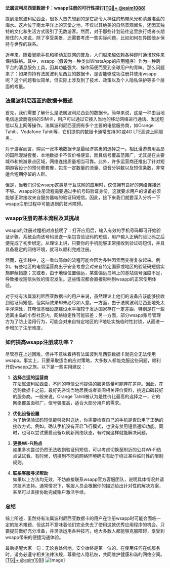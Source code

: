 **法属波利尼西亚数据卡：wsapp注册的可行性探讨[[TG💪+ @esim1088](https://t.me/s/esim1088)]**

提到法属波利尼西亚，很多人首先想到的是它那令人神往的热带风光和清澈湛蓝的海水。这片位于南太平洋上的天堂之地，不仅以其绝美的自然景观闻名，还因其独特的文化和生活方式吸引了无数游客。然而，对于那些计划前往这里旅行或者长期居住的人来说，除了享受美景，还需要考虑一些实际问题，比如如何在异国他乡保持与世界的联系。

近年来，随着智能手机和移动互联网的普及，人们越来越依赖各种即时通讯软件来保持联络。其中，wsapp（假设为一种类似WhatsApp的应用程序）作为一种跨平台的消息服务工具，因其功能强大、操作简便而受到全球用户的青睐。那么问题来了：如果你持有法属波利尼西亚的数据卡，是否能够成功注册并使用wsapp呢？这个问题看似简单，但实际上涉及到了技术、政策以及个人隐私保护等多个层面的考量。

### 法属波利尼西亚的数据卡概述

首先，我们需要了解什么是法属波利尼西亚的数据卡。简单来说，这是一种由当地电信运营商提供的SIM卡，用户可以通过它接入当地的移动网络进行通话、发送短信以及上网等操作。法属波利尼西亚拥有多个主要的电信服务商，如Orange Tahiti、Vodafone Tahiti等，它们提供的数据卡通常支持3G或4G LTE高速上网服务。

对于游客而言，购买一张本地数据卡是最经济实惠的选择之一。相比漫游费用高昂的国际漫游套餐，本地数据卡不仅价格便宜，而且信号覆盖范围广，尤其是在主要城市和旅游景点区域，网络连接质量相当可靠。此外，许多运营商还推出了针对短期游客设计的预付费套餐，包含一定数量的流量、语音分钟数以及短信条数，非常适合短期停留的人群。

但是，当我们讨论wsapp这类基于互联网的应用时，仅仅拥有良好的网络连接还不够。wsapp的注册流程需要通过手机号码验证身份，这就要求用户的设备必须能够正常接收来自服务器端的验证码短信。因此，接下来我们就要深入分析一下wsapp注册过程中可能遇到的技术障碍。

### wsapp注册的基本流程及其挑战

wsapp的注册过程相对直接明了：打开应用后，输入有效的手机号码即可开始验证步骤。系统会向该号码发送一条包含验证码的短信，用户输入正确的验证码之后便完成了初步绑定。从理论上讲，只要你的手机能够正常接收到验证码短信，并且具备稳定的网络环境，就可以顺利完成注册。

然而，在实践中，这一看似简单的流程可能会因为多种因素而变得复杂起来。例如，有些地区的电信运营商出于安全考虑会对来自特定国家或地区的验证码短信实施屏蔽措施；又或者，由于地理位置偏远，某些偏远岛屿上的基站信号强度不足，导致接收短信失败的情况发生。这些情况都会直接影响到wsapp的正常使用体验。

对于持有法属波利尼西亚数据卡的用户来说，虽然理论上他们的设备应该能够接收到验证码短信，但实际效果却未必尽如人意。一方面，由于法属波利尼西亚地处太平洋深处，其电信基础设施建设水平相较于发达国家存在一定差距，特别是在一些远离主岛的小型社区内，网络稳定性可能较差；另一方面，部分wsapp账号管理方为了防止滥用行为，可能会对来自特定地区的IP地址实施临时性封锁，从而进一步增加了注册难度。

### 如何提高wsapp注册成功率？

尽管存在上述困难，但并不意味着持有法属波利尼西亚数据卡就完全无法使用wsapp。事实上，只要采取适当的应对策略，大多数人都能克服这些问题，顺利开启wsapp之旅。以下是一些实用建议：

1. **选择合适的运营商**  
   在法属波利尼西亚，不同的电信公司提供的服务质量可能存在差异。因此，在选购数据卡之前，最好先咨询当地居民或者查阅相关评价资料，挑选口碑较好的服务商。一般来说，Orange Tahiti被认为是性价比最高的选择之一，它的网络覆盖面积广，信号强度高，适合大部分用户的需求。

2. **优化设备设置**  
   为了确保验证码短信能够及时送达，你需要检查自己的手机是否启用了正确的接收方式。例如，确认手机没有开启飞行模式，也没有禁用短信通知功能。同时，也可以尝试重启设备以刷新网络状态，有时候这样就能解决问题。

3. **更换Wi-Fi热点**  
   如果多次尝试仍然无法收到验证码短信，可以考虑切换至附近的公共Wi-Fi热点试试看。有时候，切换到不同的网络环境确实有助于绕过某些临时性的限制规则。

4. **联系客服寻求帮助**  
   如果以上方法均无效，不妨直接联系wsapp官方客服团队，说明具体情况并请求技术支持。通常情况下，客服人员会根据你的描述给出针对性的解决方案，甚至可以直接协助完成账户激活手续。

### 总结

综上所述，虽然持有法属波利尼西亚数据卡的用户在注册wsapp时可能会面临一定的技术难题，但这并不意味着他们完全失去了使用这款优秀应用程序的机会。只要提前做好充分准备，并灵活运用各种技巧，绝大多数人都能够克服障碍，享受到wsapp带来的便捷沟通体验。

最后提醒大家一句：无论身处何地，安全始终是第一位的。在使用任何在线服务时，请务必遵守相关法律法规，尊重他人隐私权，共同维护健康和谐的网络空间。[[TG💪+ @esim1088](https://t.me/s/esim1088) ![Image](https://i.postimg.cc/4NQfJmqS/Snipaste-2025-05-13-00-14-12.png)]